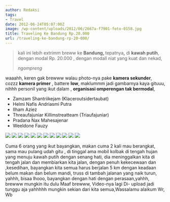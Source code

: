 ```yaml
---
author: Redaksi
tags:
- Travel
date: 2012-06-24T05:07:00Z
image: /wp-content/uploads/2012/06/2667a-f7901-foto-0158.jpg
title: Traveling Ke Bandung Rp.20.000
url: /traveling-ke-bandung-rp-20-000/
---
```


<blockquote class="wp-block-quote">
  <p>
    kali ini lebih extrimm breww ke <strong>Bandung, </strong>tepatnya<strong>,</strong> di <strong>kawah putih</strong>, dengan modal Rp. 20.000 , dengan modall niat yang kuat dan nekad, &nbsp;
  </p>
  
  <cite>ngompreng</cite>
</blockquote>

waaahh, keren gak brewww walau photo-nya pake **kamera sekunder**, cozzz **kamera primer** , battere **low**, maklummm jadi gambarnya kaya gituuu, nihhh personil yang ikut dalam , **organisasi omperengan tak bermodal**,



  * Zamzam Shantriikejam (Klaceroutsidertaubat)
  * Helmi Nafis Andriasmi Putra
  * Ilham Aziez
  * Threaufajuniar Killimstreatteam (Triaufajuniar)
  * Pradana Nax Mahesajenar
  * Weeldone Fauzy

![](/wp-content/uploads/2012/06/0cf8e-foto-0195.jpg)
![](/wp-content/uploads/2012/06/bf66f-foto-0159.jpg)
![](/wp-content/uploads/2012/06/6489-foto-0162.jpg)
![](/wp-content/uploads/2012/06/1d067-fba61-img0184a.jpg)
![](/wp-content/uploads/2012/06/06744-f5fd7-foto-0162.jpg)
![](/wp-content/uploads/2012/06/2667a-f7901-foto-0158.jpg)
![](/wp-content/uploads/2012/06/45f2c-b1f5d-img0281a.jpg)
![](/wp-content/uploads/2012/06/36ec0-c7af7-img0183a.jpg)
![](/wp-content/uploads/2012/06/6eb02-dd4fd-foto-0163.jpg)
![](/wp-content/uploads/2012/06/9ed5f-e60a7-foto-0157.jpg)
![](/wp-content/uploads/2012/06/d6ad8-e3f52-img0131a.jpg)
![](/wp-content/uploads/2012/06/2667a-f7901-foto-0158.jpg)

Cuma 6 orang yang ikut bayangkan, makan cuma 2 kali mau berangkat, sama mau pulang udah gitu , di tinggal ama mobil kolbak di tengah hujan yang menuju kawah putih dengan senang hati, dia meninggalkan kita di tengah jalan dan membiarkan kita jalan, dengan penuh kekecewaan dan ,kesedihan, bayangkan kita semua harus berjalan 5 km dengan keadaan belum makan dan belum mandi, truss di tambah jalanan yang naik turun, yahhh, bisaa lhooo, bayangkan dengan hati dengan perasaan,yahhh,&nbsp; brewww mungkin itu dulu&nbsp;Maaf brewww, Video-nya lagi Di- upload jadi tunggu aja yahhhhh mungkin sekian dari kita semua,Wassalamu alaikum Wr, Wb&nbsp;

